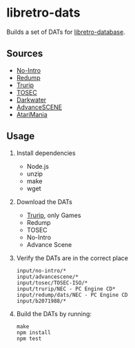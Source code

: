 # libretro-dats

Builds a set of DATs for [libretro-database](http://github.com/libretro/libretro-database).

## Sources

- [No-Intro](http://datomatic.no-intro.org/)
- [Redump](http://redump.org/)
- [Trurip](http://trurip.org/)
- [TOSEC](http://www.tosecdev.org/)
- [Darkwater](http://darkwater.info)
- [AdvanceSCENE](http://www.advanscene.com)
- [AtariMania](http://www.atarimania.com/)

## Usage

1. Install dependencies
    - Node.js
    - unzip
    - make
    - wget

2. Download the DATs
    - [Trurip](http://database.trurip.org/index.php?page=mnu-Database-DAT-List&mode=normal), only Games
    - Redump
    - TOSEC
    - No-Intro
    - Advance Scene

3. Verify the DATs are in the correct place
    ```
    input/no-intro/*
    input/advancescene/*
    input/tosec/TOSEC-ISO/*
    input/trurip/NEC - PC Engine CD*
    input/redump/dats/NEC - PC Engine CD
    input/b2071988/*
    ```

2. Build the DATs by running:
    ```
    make
    npm install
    npm test
    ```
